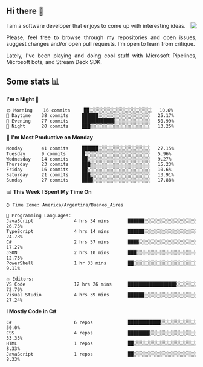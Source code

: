 ## Hi there :slightly_smiling_face:

<img src="https://github-readme-stats.vercel.app/api?username=victorgrycuk&show_icons=true&count_private=true&title_color=F7941E&icon_color=F7941E" align="right">

<p align="justify">
I am a software developer that enjoys to come up with interesting ideas.
<p/>

<p align= "justify">
Please, feel free to browse through my repositories and open issues, suggest changes and/or open pull requests. I'm open to learn from critique.
<p/>

<p align= "justify">
Lately, I've been playing and doing cool stuff with Microsoft Pipelines, Microsoft bots, and Stream Deck SDK.
<p/>

## Some stats :bar_chart:
<!--START_SECTION:waka-->
**I'm a Night 🦉** 

```text
🌞 Morning    16 commits     ██░░░░░░░░░░░░░░░░░░░░░░░   10.6% 
🌆 Daytime    38 commits     ██████░░░░░░░░░░░░░░░░░░░   25.17% 
🌃 Evening    77 commits     ████████████░░░░░░░░░░░░░   50.99% 
🌙 Night      20 commits     ███░░░░░░░░░░░░░░░░░░░░░░   13.25%

```
📅 **I'm Most Productive on Monday** 

```text
Monday       41 commits     ██████░░░░░░░░░░░░░░░░░░░   27.15% 
Tuesday      9 commits      █░░░░░░░░░░░░░░░░░░░░░░░░   5.96% 
Wednesday    14 commits     ██░░░░░░░░░░░░░░░░░░░░░░░   9.27% 
Thursday     23 commits     ███░░░░░░░░░░░░░░░░░░░░░░   15.23% 
Friday       16 commits     ██░░░░░░░░░░░░░░░░░░░░░░░   10.6% 
Saturday     21 commits     ███░░░░░░░░░░░░░░░░░░░░░░   13.91% 
Sunday       27 commits     ████░░░░░░░░░░░░░░░░░░░░░   17.88%

```


📊 **This Week I Spent My Time On** 

```text
⌚︎ Time Zone: America/Argentina/Buenos_Aires

💬 Programming Languages: 
JavaScript               4 hrs 34 mins       ██████░░░░░░░░░░░░░░░░░░░   26.75% 
TypeScript               4 hrs 14 mins       ██████░░░░░░░░░░░░░░░░░░░   24.78% 
C#                       2 hrs 57 mins       ████░░░░░░░░░░░░░░░░░░░░░   17.27% 
JSON                     2 hrs 10 mins       ███░░░░░░░░░░░░░░░░░░░░░░   12.73% 
PowerShell               1 hr 33 mins        ██░░░░░░░░░░░░░░░░░░░░░░░   9.11%

🔥 Editors: 
VS Code                  12 hrs 26 mins      ██████████████████░░░░░░░   72.76% 
Visual Studio            4 hrs 39 mins       ██████░░░░░░░░░░░░░░░░░░░   27.24%

```

**I Mostly Code in C#** 

```text
C#                       6 repos             ████████████░░░░░░░░░░░░░   50.0% 
CSS                      4 repos             ████████░░░░░░░░░░░░░░░░░   33.33% 
HTML                     1 repos             ██░░░░░░░░░░░░░░░░░░░░░░░   8.33% 
JavaScript               1 repos             ██░░░░░░░░░░░░░░░░░░░░░░░   8.33%

```



<!--END_SECTION:waka-->

